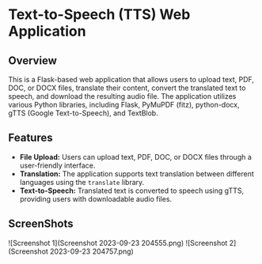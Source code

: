 # Text-to-Speech (TTS) Web Application

## Overview

This is a Flask-based web application that allows users to upload text, PDF, DOC, or DOCX files, translate their content, convert the translated text to speech, and download the resulting audio file. The application utilizes various Python libraries, including Flask, PyMuPDF (fitz), python-docx, gTTS (Google Text-to-Speech), and TextBlob.

## Features

- **File Upload:** Users can upload text, PDF, DOC, or DOCX files through a user-friendly interface.
- **Translation:** The application supports text translation between different languages using the `translate` library.
- **Text-to-Speech:** Translated text is converted to speech using gTTS, providing users with downloadable audio files.

## ScreenShots
![Screenshot 1](Screenshot 2023-09-23 204555.png)
![Screenshot 2](Screenshot 2023-09-23 204757.png)

